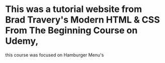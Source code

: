 # This was a tutorial website from Brad Travery's Modern HTML & CSS From The Beginning Course on Udemy, 

this course was focused on Hamburger Menu's

